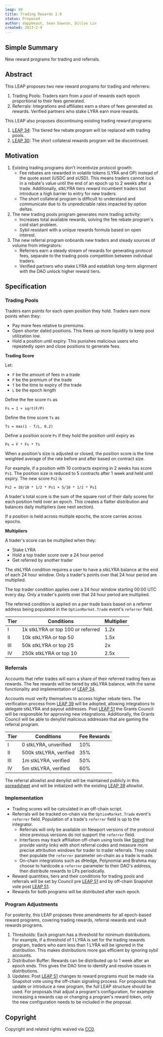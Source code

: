 ```yaml
---
leap: 49
title: Trading Rewards 2.0
status: Proposed
author: dappbeast, Sean Dawson, Dillon Lin
created: 2023-2-9
---
```


## Simple Summary

New reward programs for trading and referrals.

## Abstract

This LEAP proposes two new reward programs for trading and referrers:

1. Trading Pools: Traders earn from a pool of rewards each epoch proportional to their fees generated.
2. Referrals: Integrations and affiliates earn a share of fees generated as rewards. Verified partners who stake LYRA earn more rewards.

This LEAP also proposes discontinuing existing trading reward programs:

1. [LEAP 34](https://leaps.lyra.finance/leaps/leap-34/): The tiered fee rebate program will be replaced with trading pools.
2. [LEAP 30](https://leaps.lyra.finance/leaps/leap-30): The short collateral rewards program will be discontinued.

## Motivation

1. Existing trading programs don't incentivize protocol growth:
   - Fee rebates are rewarded in volatile tokens (LYRA and OP) instead of the quote asset (USDC and sUSD). This means traders cannot lock in a rebate's value until the end of an epoch up to 2 weeks after a trade. Additionally, stkLYRA tiers reward incumbent traders but introduce a high barrier to entry for new traders.
   - The short collateral program is difficult to understand and communicate due to its unpredictable rates impacted by option deltas.
2. The new trading pools program generates more trading activity:
   - Increases total available rewards, solving the fee rebate program's cold start problem.
   - Sybil resistant with a unique rewards formula based on open interest.
3. The new referral program onboards new traders and steady sources of volume from integrators:
   - Referrers earn a steady stream of rewards for generating protocol fees, separate to the trading pools competition between individual traders.
   - Verified partners who stake LYRA and establish long-term alignment with the DAO unlock higher reward tiers.

## Specification

### Trading Pools

Traders earn points for each open position they hold. Traders earn more points when they:

- Pay more fees relative to premiums.
- Open shorter dated positions. This frees up more liquidity to keep pool utilization low.
- Hold a position until expiry. This punishes malicious users who repeatedly open and close positions to generate fees.

**Trading Score**

Let:

- `F` be the amount of fees in a trade
- `P` be the premium of the trade
- `T` be the time to expiry of the trade
- `L` be the epoch length

Define the fee score `Fs` as

`Fs = 1 + sqrt(F/P)`

Define the time score `Ts` as

`Ts = max(1 - T/L, 0.2)`

Define a position score `Ps` if they hold the position until expiry as

`Ps = F * Fs * Ts`

When a position's size is adjusted or closed, the position score is the time weighted average of the rate before and after based on contract size.

For example, if a position with 10 contracts expiring in 2 weeks has score `Ps1`. The position size is reduced to 5 contracts after 1 week and held until expiry. The new score `Ps2` is

`Ps2 = 10/10 * 1/2 * Ps1 + 5/10 * 1/2 * Ps1`

A trader's total score is the sum of the square root of their daily scores for each position held over an epoch. This creates a flatter distribution and balances daily multipliers (see next section).

If a position is held across multiple epochs, the score carries across epochs.

**Multipliers**

A trader's score can be multiplied when they:

- Stake LYRA
- Hold a top trader score over a 24 hour period
- Get referred by another trader

The stkLYRA condition requires a user to have a stkLYRA balance at the end of each 24 hour window. Only a trader's points over that 24 hour period are multiplied.

The top trader condition applies over a 24 hour window starting 00:00 UTC every day. Only a trader's points over that 24 hour period are multiplied.

The referred condition is applied on a per trade basis based on a referrer address being populated in the `OptionMarket.Trade` event's `referrer` field.

|Tier | Conditions | Multiplier |
|---| --------------- | ------ |
|I| 1k stkLYRA or top 100 or referred | 1.2x |
|II| 10k stkLYRA or top 50 | 1.5x |
|III| 50k stkLYRA or top 25 | 2x |
|IV| 250k stkLYRA or top 10 | 2.5x |

### Referrals

Accounts that refer trades will earn a share of their referred trading fees as rewards. The fee rewards will be tiered by stkLYRA balance, with the same functionality and implementation of [LEAP 34](https://leaps.lyra.finance/leaps/leap-34/).

Accounts must verify themselves to access higher rebate tiers. The verification process from [LEAP 39](https://leaps.lyra.finance/leaps/leap-39) will be adopted, allowing integrations to delegate stkLYRA and payout addresses. Post [LEAP 51](https://leaps.lyra.finance/leaps/leap-51/) the Grants Council will be responsible for approving new integrations. Additionally, the Grants Council will be able to denylist malicious addresses that are gaming the referral program.

|Tier | Conditions | Fee Rewards |
|---| --------------- | ------ |
|I| 0 stkLYRA, unverified | 10% |
|II| 500k stkLYRA, verified | 35% |
|III| 1m stkLYRA, verified | 50% |
|IV| 5m stkLYRA, verified | 60% |

The referral allowlist and denylist will be maintained publicly in this [spreadsheet](https://docs.google.com/spreadsheets/d/1lerDJEghSfdutnvqzyLmY2QrLN7T2lBa2sj-eY2DDnE/edit#gid=0) and will be initialized with the existing [LEAP 39](https://leaps.lyra.finance/leaps/leap-39) allowlist.

### Implementation

- Trading scores will be calculated in an off-chain script.
- Referrals will be tracked on-chain via the `OptionMarket.Trade` event's `referrer` field. Population of a trade's `referrer` field is up to the integrator.
	- Referrals will only be available on Newport versions of the protocol since previous versions do not support the `referrer` field.
	- Interfaces may track affiliation off-chain using tools like [Spindl](https://www.spindl.xyz/) that provide vanity links with short referral codes and measure more precise attribution windows for trader to trader referrals. They could then populate the `referrer` parameter on-chain as a trade is made.
	- On-chain integrations such as dHedge, Polynomial and Brahma may choose to hardcode a `referrer` parameter to their DAO's address, then distribute rewards to LPs periodically.
- Reward quantities, tiers and their conditions for trading pools and referrals will be set by Council pre [LEAP 51](https://leaps.lyra.finance/leaps/leap-51/) and by off-chain Snapshot vote post [LEAP 51](https://leaps.lyra.finance/leaps/leap-51/).
- Rewards for both programs will be distributed after each epoch.

### Program Adjustments

For posterity, this LEAP proposes three amendments for all epoch-based reward programs, covering trading rewards, referral rewards and vault rewards programs.

1. Thresholds: Each program has a threshold for minimum distributions. For example, if a threshold of 1 LYRA is set for the trading rewards program, traders who earn less than 1 LYRA will be ignored in the distribution. This makes distributions more gas efficient by ignoring sybil accounts. 
2. Distribution Buffer: Rewards can be distributed up to 1 week after an epoch ends. This gives the DAO time to identify and resolve issues in distributions.
3. Updates: Post [LEAP 51](https://leaps.lyra.finance/leaps/leap-51/) changes to reward programs must be made via Snapshot vote using the off-chain signaling process. For proposals that update or introduce a new program, the full LEAP structure should be used. For proposals that adjust a program's configuration, for example increasing a rewards cap or changing a program's reward token, only the new configuration needs to be included in the proposal.

## Copyright

Copyright and related rights waived via [CC0](https://creativecommons.org/publicdomain/zero/1.0/).
